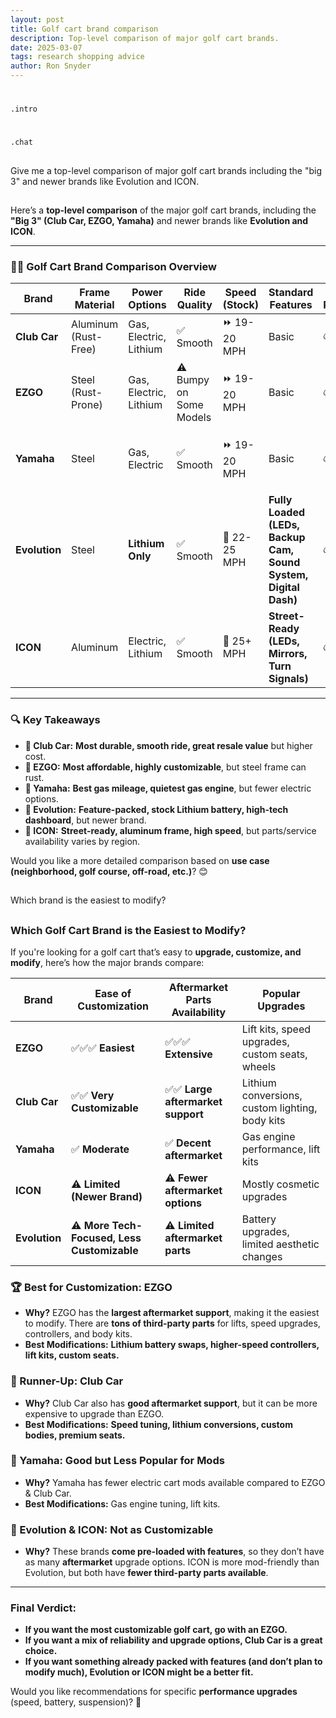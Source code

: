 ```yaml
---
layout: post
title: Golf cart brand comparison
description: Top-level comparison of major golf cart brands.
date: 2025-03-07
tags: research shopping advice
author: Ron Snyder
---
```


#
`.intro`

#
`.chat`

##

Give me a top-level comparison of major golf cart brands including the "big 3" and newer brands like Evolution and ICON.

##

Here’s a **top-level comparison** of the major golf cart brands, including the **"Big 3" (Club Car, EZGO, Yamaha)** and newer brands like **Evolution and ICON**.  

---

### **🏌️‍♂️ Golf Cart Brand Comparison Overview**  

| Brand      | Frame Material | Power Options | Ride Quality | Speed (Stock) | Standard Features | Price Range | Notable Strengths |  
|------------|--------------|--------------|-------------|--------------|----------------|-------------|----------------|  
| **Club Car** | Aluminum (Rust-Free) | Gas, Electric, Lithium | ✅ Smooth | ⏩ 19-20 MPH | Basic | 💰💰💰 | Best Durability & Resale Value |  
| **EZGO** | Steel (Rust-Prone) | Gas, Electric, Lithium | ⚠️ Bumpy on Some Models | ⏩ 19-20 MPH | Basic | 💰💰 | Affordable & Customizable |  
| **Yamaha** | Steel | Gas, Electric | ✅ Smooth | ⏩ 19-20 MPH | Basic | 💰💰 | Best Gas Fuel Efficiency & Quietest Engine |  
| **Evolution** | Steel | **Lithium Only** | ✅ Smooth | 🚀 22-25 MPH | **Fully Loaded (LEDs, Backup Cam, Sound System, Digital Dash)** | 💰💰 | High-Tech Features & Fast Stock Speed |  
| **ICON** | Aluminum | Electric, Lithium | ✅ Smooth | 🚀 25+ MPH | **Street-Ready (LEDs, Mirrors, Turn Signals)** | 💰💰 | Affordable Alternative to Club Car/EZGO |  

---

### **🔍 Key Takeaways**  

- **🏅 Club Car:** **Most durable, smooth ride, great resale value** but higher cost.  
- **🏅 EZGO:** **Most affordable, highly customizable**, but steel frame can rust.  
- **🏅 Yamaha:** **Best gas mileage, quietest gas engine**, but fewer electric options.  
- **🏅 Evolution:** **Feature-packed, stock Lithium battery, high-tech dashboard**, but newer brand.  
- **🏅 ICON:** **Street-ready, aluminum frame, high speed**, but parts/service availability varies by region.  

Would you like a more detailed comparison based on **use case (neighborhood, golf course, off-road, etc.)**? 😊

##

Which brand is the easiest to modify?

##

### **Which Golf Cart Brand is the Easiest to Modify?**  

If you're looking for a golf cart that’s easy to **upgrade, customize, and modify**, here’s how the major brands compare:

| Brand      | Ease of Customization | Aftermarket Parts Availability | Popular Upgrades |  
|------------|---------------------|-----------------------------|----------------|  
| **EZGO** | ✅✅✅ **Easiest** | ✅✅✅ **Extensive** | Lift kits, speed upgrades, custom seats, wheels |  
| **Club Car** | ✅✅ **Very Customizable** | ✅✅ **Large aftermarket support** | Lithium conversions, custom lighting, body kits |  
| **Yamaha** | ✅ **Moderate** | ✅ **Decent aftermarket** | Gas engine performance, lift kits |  
| **ICON** | ⚠️ **Limited (Newer Brand)** | ⚠️ **Fewer aftermarket options** | Mostly cosmetic upgrades |  
| **Evolution** | ⚠️ **More Tech-Focused, Less Customizable** | ⚠️ **Limited aftermarket parts** | Battery upgrades, limited aesthetic changes |  

### **🏆 Best for Customization: EZGO**  
- **Why?** EZGO has the **largest aftermarket support**, making it the easiest to modify. There are **tons of third-party parts** for lifts, speed upgrades, controllers, and body kits.  
- **Best Modifications:** **Lithium battery swaps, higher-speed controllers, lift kits, custom seats.**  

### **🥈 Runner-Up: Club Car**  
- **Why?** Club Car also has **good aftermarket support**, but it can be more expensive to upgrade than EZGO.  
- **Best Modifications:** **Speed tuning, lithium conversions, custom bodies, premium seats.**  

### **🔵 Yamaha: Good but Less Popular for Mods**  
- **Why?** Yamaha has fewer electric cart mods available compared to EZGO & Club Car.  
- **Best Modifications:** Gas engine tuning, lift kits.  

### **🚩 Evolution & ICON: Not as Customizable**  
- **Why?** These brands **come pre-loaded with features**, so they don’t have as many **aftermarket** upgrade options. ICON is more mod-friendly than Evolution, but both have **fewer third-party parts available**.  

---

### **Final Verdict**:  
- **If you want the most customizable golf cart, go with an EZGO.**  
- **If you want a mix of reliability and upgrade options, Club Car is a great choice.**  
- **If you want something already packed with features (and don’t plan to modify much), Evolution or ICON might be a better fit.**  

Would you like recommendations for specific **performance upgrades** (speed, battery, suspension)? 🚀
